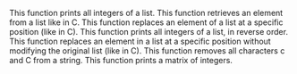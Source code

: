 This function  prints all integers of a list.
This function retrieves an element from a list like in C.
This function replaces an element of a list at a specific position (like in C).
This function prints all integers of a list, in reverse order.
This function replaces an element in a list at a specific position without modifying the original list (like in C).
This function removes all characters c and C from a string.
This function prints a matrix of integers.
